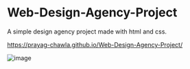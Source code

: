 # Web-Design-Agency-Project

A simple design agency project made with html and css.

https://prayag-chawla.github.io/Web-Design-Agency-Project/

![image](https://github.com/Prayag-Chawla/Web-Design-Agency-Project/assets/92213377/fda07915-0913-4d0e-91e9-c55faa435790)
